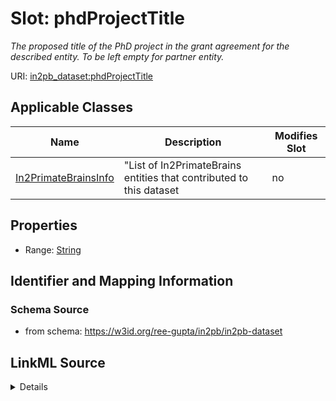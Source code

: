 # Slot: phdProjectTitle


_The proposed title of the PhD project in the grant agreement for the described entity. To be left empty for partner entity._



URI: [in2pb_dataset:phdProjectTitle](https://w3id.org/ree-gupta/in2pb/in2pb-datasetphdProjectTitle)



<!-- no inheritance hierarchy -->




## Applicable Classes

| Name | Description | Modifies Slot |
| --- | --- | --- |
[In2PrimateBrainsInfo](In2PrimateBrainsInfo.md) | "List of In2PrimateBrains entities that contributed to this dataset |  no  |







## Properties

* Range: [String](String.md)





## Identifier and Mapping Information







### Schema Source


* from schema: https://w3id.org/ree-gupta/in2pb/in2pb-dataset




## LinkML Source

<details>
```yaml
name: phdProjectTitle
description: The proposed title of the PhD project in the grant agreement for the
  described entity. To be left empty for partner entity.
from_schema: https://w3id.org/ree-gupta/in2pb/in2pb-dataset
rank: 1000
alias: phdProjectTitle
domain_of:
- In2PrimateBrainsInfo
range: string

```
</details>